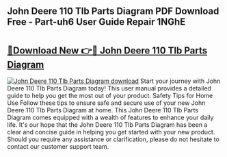 ## John Deere 110 Tlb Parts Diagram PDF Download Free - Part-uh6 User Guide Repair 1NGhE

# <h2><a href="http://dfodd05.blite.top/?on=John+Deere+110+Tlb+Parts+Diagram">🔗Download New 👉🔴 John Deere 110 Tlb Parts Diagram</a></h2>

[![John Deere 110 Tlb Parts Diagram download](https://i.imgur.com/lujVjoI.png)](http://dfodd05.blite.top/?on=John+Deere+110+Tlb+Parts+Diagram)
Start your journey with John Deere 110 Tlb Parts Diagram today! This user manual provides a detailed guide to help you get the most out of your product. Safety Tips for Home Use Follow these tips to ensure safe and secure use of your new John Deere 110 Tlb Parts Diagram at home. This John Deere 110 Tlb Parts Diagram comes equipped with a wealth of features to enhance your daily life. It's our hope that the John Deere 110 Tlb Parts Diagram has been a clear and concise guide in helping you get started with your new product. Should you require any assistance or clarification, please do not hesitate to contact our customer support team.
